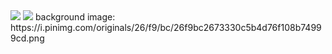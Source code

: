 <img src="img/img-1.png">
<img src="img/img-2.png">
background image: https://i.pinimg.com/originals/26/f9/bc/26f9bc2673330c5b4d76f108b74999cd.png
